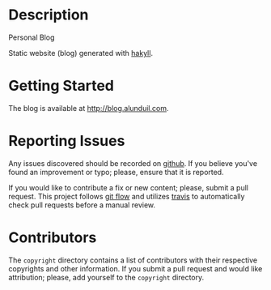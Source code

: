 # Description

Personal Blog

Static website (blog) generated with [hakyll].

# Getting Started

The blog is available at <http://blog.alunduil.com>.

# Reporting Issues

Any issues discovered should be recorded on [github][issues].  If you believe
you've found an improvement or typo; please, ensure that it is reported.

If you would like to contribute a fix or new content; please, submit a pull
request.  This project follows [git flow] and utilizes [travis] to automatically
check pull requests before a manual review.

# Contributors

The `copyright` directory contains a list of contributors with their respective
copyrights and other information.  If you submit a pull request and would like
attribution; please, add yourself to the `copyright` directory.

[git flow]: http://nvie.com/posts/a-successful-git-branching-model/
[hakyll]: https://jaspervdj.be/hakyll/
[issues]: https://github.com/alunduil/remotefs/issues
[travis]: https://travis-ci.org/alunduil/alunduil-blog
